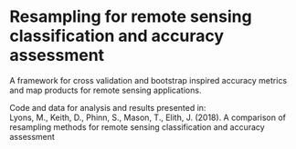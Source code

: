 # Resampling for remote sensing classification and accuracy assessment
A framework for cross validation and bootstrap inspired accuracy metrics and map products for remote sensing applications.  

Code and data for analysis and results presented in:  
Lyons, M., Keith, D., Phinn, S., Mason, T., Elith, J. (2018). A comparison of resampling methods for remote sensing classification and accuracy assessment
